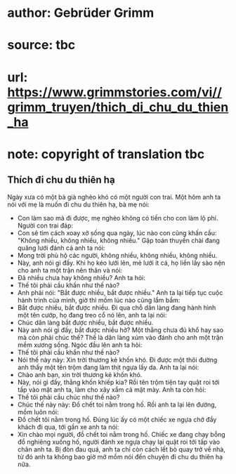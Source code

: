 # author: Gebrüder Grimm
# source: tbc
# url: https://www.grimmstories.com/vi//grimm_truyen/thich_di_chu_du_thien_ha
# note: copyright of translation tbc

## Thích đi chu du thiên hạ 

Ngày xưa có một bà già nghèo khó có một người con trai. Một hôm anh ta
nói với mẹ là muốn đi chu du thiên hạ, bà mẹ nói:
- Con làm sao mà đi được, mẹ nghèo không có tiền cho con làm lộ phí.
Người con trai đáp:
- Con sẽ tìm cách xoay xở sống qua ngày, lúc nào con cũng khấn cầu:
"Không nhiều, không nhiều, không nhiều."
Gặp toán thuyền chài đang quăng lưới đánh cá anh ta nói:
- Mong trời phù hộ các người, không nhiều, không nhiều, không nhiều.
- Này, anh nói gì đấy.
Khi họ kéo lưới lên, mẻ lưới ít cá, họ liền lấy sào nện cho anh ta một
trận nên thân và nói:
- Đã nhiều chưa hay không nhiều?
Anh ta hỏi:
- Thế tôi phải cầu khấn như thế nào?
- Anh phải nói: "Bắt được nhiều, bắt được nhiều."
Anh ta lại tiếp tục cuộc hành trình của mình, giờ thì mồm lúc nào cũng
lẩm bẩm:
- Bắt được nhiều, bắt được nhiều.
Đi qua chỗ dân làng đang hành hình một tên cướp, họ đang treo cổ nó lên,
anh ta lại nói:
- Chúc dân làng bắt được nhiều, bắt được nhiều.
- Này anh nói gì đấy, bắt được nhiều hở? Một thằng chưa đủ khổ hay sao
mà còn phải chúc thế?
Thế là dân làng xúm vào đánh cho anh một trận mềm xương sống.
Ngóc đầu lên anh ta hỏi:
- Thế tôi phải cầu khẩn như thế nào?
- Nói thế này này: Xin trời thương kẻ khốn khó.
Đi được một thôi đường anh thấy một tên trộm đang làm thịt ngựa lấy da.
Anh ta lại nói:
- Chào anh bạn, xin trời thương kẻ khốn khó.
- Này, nói gì đấy, thằng khốn khiếp kia?
Rồi tên trộm tiện tay quật roi tới tấp vào mặt anh ta, làm cho xây xẩm
cả mặt mày.
Anh ta còn hỏi:
- Thế tôi phải cầu chúc như thế nào?
- Chúc thế này này: Đồ chết toi nằm trong hố.
Rồi anh ta lại lên đường, mồm luôn nói:
- Đồ chết tôi nằm trong hố.
Đúng lúc ấy có một chiếc xe ngựa chở đầy khách đi qua, tới gần xe anh ta
nói:
- Xin chào mọi người, đồ chết toi nằm trong hố.
Chiếc xe đang chạy bỗng đổ nghiêng xuống hố, người đánh xe ngựa chạy lại
quật roi tới tấp vào chân anh ta.
Bị đòn đau quá, anh ta chỉ còn cách lết bò quay trở về nhà, từ đó anh ta
không bao giờ mở mồm nói đến chuyện đi chu du thiên hạ nữa.
